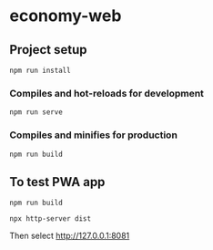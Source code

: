 # economy-web

## Project setup
```
npm run install
```

### Compiles and hot-reloads for development
```
npm run serve
```

### Compiles and minifies for production
```
npm run build
```

## To test PWA app

```
npm run build
```
```
npx http-server dist
```
Then select http://127.0.0.1:8081
